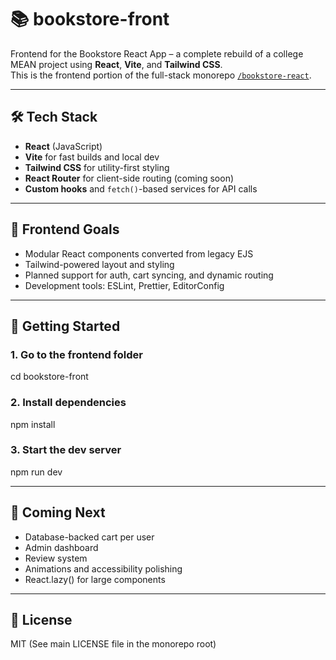 # 📚 bookstore-front

Frontend for the Bookstore React App – a complete rebuild of a college MEAN project using **React**, **Vite**, and **Tailwind CSS**.  
This is the frontend portion of the full-stack monorepo [`/bookstore-react`](../).

---

## 🛠️ Tech Stack

- **React** (JavaScript)
- **Vite** for fast builds and local dev
- **Tailwind CSS** for utility-first styling
- **React Router** for client-side routing (coming soon)
- **Custom hooks** and `fetch()`-based services for API calls

---

## 📌 Frontend Goals

* Modular React components converted from legacy EJS
* Tailwind-powered layout and styling
* Planned support for auth, cart syncing, and dynamic routing
* Development tools: ESLint, Prettier, EditorConfig

---

## 🔧 Getting Started

### 1. Go to the frontend folder

cd bookstore-front

### 2. Install dependencies

npm install

### 3. Start the dev server

npm run dev

---

## 🔮 Coming Next

* Database-backed cart per user
* Admin dashboard
* Review system
* Animations and accessibility polishing
* React.lazy() for large components
---

## 📄 License

MIT (See main LICENSE file in the monorepo root)

